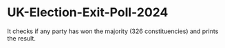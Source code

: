 # UK-Election-Exit-Poll-2024
It checks if any party has won the majority (326 constituencies) and prints the result.
